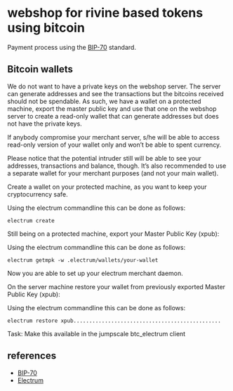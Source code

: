  # webshop for rivine based tokens  using bitcoin

 Payment process using the [BIP-70](https://github.com/bitcoin/bips/blob/master/bip-0070.mediawiki) standard.

 ## Bitcoin wallets

We do not want to have a private keys on the webshop  server. The server can generate addresses and see the transactions but the bitcoins received should not be spendable.
As such, we have a wallet on a protected machine, export the master public key  and use that one on the webshop server to create a read-only wallet that can generate addresses but does not have the private keys.

If anybody compromise your merchant server, s/he will be able to access read-only version of your wallet only and won’t be able to spent currency.

Please notice that the potential intruder still will be able to see your addresses, transactions and balance, though. It’s also recommended to use a separate wallet for your merchant purposes (and not your main wallet).

 Create a wallet on your protected machine, as you want to keep your cryptocurrency safe. 

Using the electrum commandline this can be done as follows:
```
electrum create
```

Still being on a protected machine, export your Master Public Key (xpub):

Using the electrum commandline this can be done as follows:
```
electrum getmpk -w .electrum/wallets/your-wallet
```
Now you are able to set up your electrum merchant daemon.

On the server machine restore your wallet from previously exported Master Public Key (xpub):

Using the electrum commandline this can be done as follows:
```
electrum restore xpub...............................................
```
Task: Make this available in the jumpscale btc_electrum client 

 ## references 
 - [BIP-70](https://github.com/bitcoin/bips/blob/master/bip-0070.mediawiki)
 - [Electrum](https://electrum.org/)